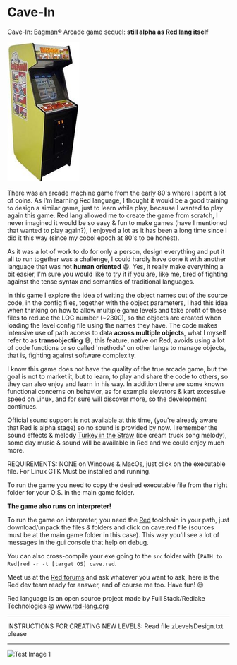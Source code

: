 # Cave-In
Cave-In: [Bagman®](https://www.youtube.com/watch?v=HcVstQnHhSA) Arcade game sequel: **still alpha as [Red](https://www.red-lang.org/p/download.html) lang itself**

![Test Image 0](/scenes/bagman.jpg)

There was an arcade machine game from the early 80's where I spent a lot of coins. As I'm learning Red language, I thought it would be a good training to design a similar game, just to learn while play, because I wanted to play again this game. Red lang allowed me to create the game from scratch, I never imagined it would be so easy & fun to make games (have I mentioned that wanted to play again?), I enjoyed a lot as it has been a long time since I did it this way (since my cobol epoch at 80's to be honest). 

As it was a lot of work to do for only a person, design everything and put it all to run together was a challenge, I could hardly have done it with another language that was not **human oriented** 😃. Yes, it really make everything a bit easier, I'm sure you would like to [try](https://www.red-lang.org/p/download.html) it if you are, like me, tired of fighting against the tense syntax and semantics of traditional languages.

In this game I explore the idea of writing the object names out of the source code, in the config files, together with the object parameters, I had this idea when thinking on how to allow multiple game levels and take profit of these files to reduce the LOC number (~2300), so the objects are created when loading the level config file using the names they have. The code makes intensive use of path access to data **across multiple objects**, what I myself refer to as **transobjecting** 😄, this feature, native on Red, avoids using a lot of code functions or so called 'methods' on other langs to manage objects, that is, fighting against software complexity.

I know this game does not have the quality of the true arcade game, but the goal is not to market it, but to learn, to play and share the code to others, so they can also enjoy and learn in his way. In addition there are some known functional concerns on behavior, as for example elevators & kart excessive speed on Linux, and for sure will discover more, so the development continues. 

Official sound support is not available at this time, (you're already aware that Red is alpha stage) so no sound is provided by now. I remember the sound effects & melody [Turkey in the Straw](https://www.youtube.com/watch?v=Vr8QnkTwT_w) (ice cream truck song melody), some day music & sound will be available in Red and we could enjoy much more.

REQUIREMENTS: NONE on Windows & MacOs, just click on the executable file. For Linux GTK Must be installed and running.

To run the game you need to copy the desired executable file from the right folder for your O.S. in the main game folder.

 **The game also runs on interpreter!**
 
To run the game on interpreter, you need the [Red](https://www.red-lang.org/p/download.html) toolchain in your path, just download/unpack the files & folders and click on cave.red file (sources must be at the main game folder in this case). This way you'll see a lot of messages in the gui console that help on debug.

You can also cross-compile your exe going to the `src` folder with `[PATH to Red]red -r -t [target OS] cave.red`.


Meet us at the [Red forums](https://gitter.im/red/red) and ask whatever you want to ask, here is the Red dev team ready for answer, and of course me too. Have fun! 😉 

Red language is an open source project made by Full Stack/Redlake Technologies @ www.red-lang.org 

**********************************************************************************************************
INSTRUCTIONS FOR CREATING NEW LEVELS: Read file  zLevelsDesign.txt   please
**********************************************************************************************************
![Test Image 1](/scenes/LevelA.gif)



